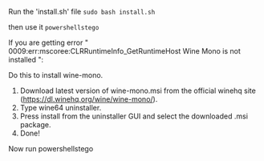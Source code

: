 Run the 'install.sh' file
``sudo bash install.sh``

then use it
``powershellstego``

If you are getting error " 0009:err:mscoree:CLRRuntimeInfo_GetRuntimeHost Wine Mono is not installed ":

Do this to install wine-mono.

1. Download latest version of wine-mono.msi from the official winehq site (https://dl.winehq.org/wine/wine-mono/).
2. Type wine64 uninstaller.
3. Press install from the uninstaller GUI and select the downloaded .msi package.
4. Done!

Now run powershellstego
